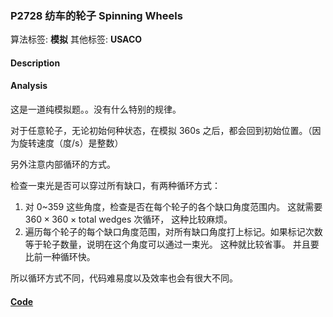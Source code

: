 
### P2728 纺车的轮子 Spinning Wheels

算法标签: **模拟**
其他标签: **USACO**

#### Description


#### Analysis

这是一道纯模拟题。。没有什么特别的规律。

对于任意轮子，无论初始何种状态，在模拟 360s 之后，都会回到初始位置。（因为旋转速度（度/s）是整数）

另外注意内部循环的方式。

检查一束光是否可以穿过所有缺口，有两种循环方式：

1. 对 0~359 这些角度，检查是否在每个轮子的各个缺口角度范围内。 这就需要 $360 \times 360 \times \text{total wedges}$ 次循环， 这种比较麻烦。
2. 遍历每个轮子的每个缺口角度范围，对所有缺口角度打上标记。如果标记次数等于轮子数量，说明在这个角度可以通过一束光。 这种就比较省事。 并且要比前一种循环快。

所以循环方式不同，代码难易度以及效率也会有很大不同。

#### [Code](../../cpp/27/p2728.cpp)


